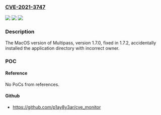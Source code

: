 ### [CVE-2021-3747](https://cve.mitre.org/cgi-bin/cvename.cgi?name=CVE-2021-3747)
![](https://img.shields.io/static/v1?label=Product&message=Multipass&color=blue)
![](https://img.shields.io/static/v1?label=Version&message=1.7%3C%201.7.2%20&color=brighgreen)
![](https://img.shields.io/static/v1?label=Vulnerability&message=CWE-732%20Incorrect%20Permission%20Assignment%20for%20Critical%20Resource&color=brighgreen)

### Description

The MacOS version of Multipass, version 1.7.0, fixed in 1.7.2, accidentally installed the application directory with incorrect owner.

### POC

#### Reference
No PoCs from references.

#### Github
- https://github.com/p1ay8y3ar/cve_monitor

